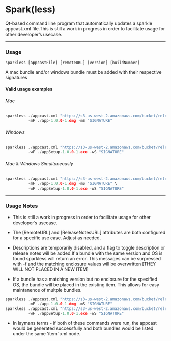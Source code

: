 # Spark(less)
Qt-based command line program that automatically updates a sparkle appcast.xml file.This is still a work in progress in order to facilitate usage for other developer’s usecase.

----

### Usage

`sparkless [appcastFile] [remoteURL] [version] [buildNumber]`

A mac bundle and/or windows bundle must be added with their respective signatures

#### Valid usage examples

###### Mac

```c++
sparkless ./appcast.xml "https://s3-us-west-2.amazonaws.com/bucket/releases" "1.0.0" 1 \
          -mF ./app-1.0.0-1.dmg -mS "SIGNATURE"
```

###### Windows

```c++
sparkless ./appcast.xml "https://s3-us-west-2.amazonaws.com/bucket/releases" "1.0.0" 1 \
          -wF ./appSetup-1.0.0-1.exe -wS "SIGNATURE"
```

###### Mac & Windows Simultaneously

```c++
sparkless ./appcast.xml "https://s3-us-west-2.amazonaws.com/bucket/releases" "1.0.0" 1 \
          -mF ./app-1.0.0-1.dmg -mS "SIGNATURE" \
          -wF ./appSetup-1.0.0-1.exe -wS "SIGNATURE"
```

----

### Usage Notes

* This is still a work in progress in order to facilitate usage for other developer’s usecase.
* The [RemoteURL] and [ReleaseNotesURL] attributes are both configured for a specific use case. Adjust as needed.
* Descriptions are temporarily disabled, and a flag to toggle description or release notes will be added.If a bundle with the same version and OS is found sparkless will return an error.
This messages can be surpressed with -f and the matching enclosure values will be overwritten [THEY WILL NOT PLACED IN A NEW ITEM]

* If a bundle has a matching version but no enclosure for the specified OS, the bundle will be placed in the existing item. This allows for easy maintanence of multple bundles.

```c++
sparkless ./appcast.xml "https://s3-us-west-2.amazonaws.com/bucket/releases" "1.0.0" 1 \
          -mF ./app-1.0.0-1.dmg -mS "SIGNATURE"
sparkless ./appcast.xml "https://s3-us-west-2.amazonaws.com/bucket/releases" "1.0.0" 1 \
          -wF ./appSetup-1.0.0-1.exe -wS "SIGNATURE"
```
           
* In laymans terms - if both of these commands were run, the appcast would be generated successfully and both bundles would be listed under the same 'item' xml node.
